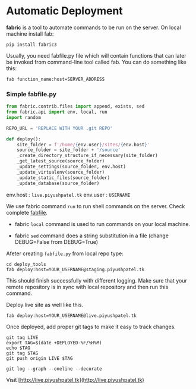 # Automatic Deployment

**fabric** is a tool to automate commands to be run on the server. On local machine install fab:

`pip install fabric3`

Usually, you need fabfile.py file which will contain functions that can later be invoked from command-line tool called fab. You can do something like this:

`fab function_name:host=SERVER_ADDRESS`

### Simple fabfile.py

```python
from fabric.contrib.files import append, exists, sed
from fabric.api import env, local, run
import random

REPO_URL = 'REPLACE WITH YOUR .git REPO'

def deploy():
    site_folder = f'/home/{env.user}/sites/{env.host}'
    source_folder = site_folder + '/source'
    _create_directory_structure_if_necessary(site_folder)
    _get_latest_source(source_folder)
    _update_settings(source_folder, env.host)
    _update_virtualenv(source_folder)
    _update_static_files(source_folder)
    _update_database(source_folder)
```

env.host : `live.piyushpatel.tk`
env.user : `USERNAME`

We use fabric command `run` to run shell commands on the server. Check complete [fabfile](fabfile.py).

- fabric `local` command is used to run commands on your local machine.

- fabric `sed` command does a string substitution in a file (change DEBUG=False from DEBUG=True)

Afeter creating `fabfile.py` from local repo type:

```shell
cd deploy_tools
fab deploy:host=YOUR_USERNAME@staging.piyushpatel.tk
```

This should finish successfully with different logging. Make sure that your remote repository is in sync with local repository and then run this command.

Deploy live site as well like this.

`fab deploy:host=YOUR_USERNAME@live.piyushpatel.tk`

Once deployed, add proper git tags to make it easy to track changes.

```shell
git tag LIVE
export TAG=$(date +DEPLOYED-%F/%H%M)
echo $TAG
git tag $TAG
git push origin LIVE $TAG

git log --graph --oneline --decorate
```

Visit [http://live.piyushpatel.tk](http://live.piyushpatel.tk)